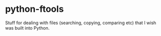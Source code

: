 python-ftools
=============

Stuff for dealing with files (searching, copying, comparing etc) that I wish was built into Python.
